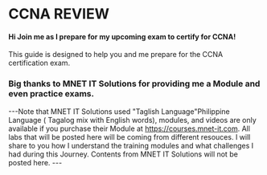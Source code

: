 # CCNA REVIEW
#### Hi Join me as I prepare for my upcoming exam to certify for CCNA! 
This guide is designed to help you and me  prepare for the CCNA certification exam. 

### Big thanks to MNET IT Solutions for providing me a Module and even practice exams. 
---Note that MNET IT Solutions used "Taglish Language"Philippine Language ( Tagalog mix with English words), modules, and videos are only available if you purchase their Module at https://courses.mnet-it.com.
All labs that will be posted here will be coming from different resouces. I will share to you how I understand the training modules and what challenges I had during this Journey. 
Contents from MNET IT Solutions will not be posted here. ---
